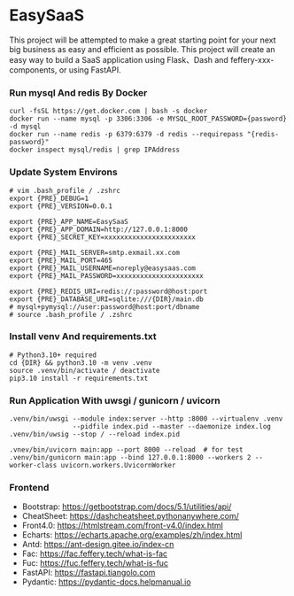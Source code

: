 # EasySaaS

This project will be attempted to make a great starting point for your next big business as easy and efficient as possible.
This project will create an easy way to build a SaaS application using Flask、Dash and feffery-xxx-components, or using FastAPI.

### Run mysql And redis By Docker

```
curl -fsSL https://get.docker.com | bash -s docker
docker run --name mysql -p 3306:3306 -e MYSQL_ROOT_PASSWORD={password} -d mysql
docker run --name redis -p 6379:6379 -d redis --requirepass "{redis-password}"
docker inspect mysql/redis | grep IPAddress
```

### Update System Environs

```
# vim .bash_profile / .zshrc
export {PRE}_DEBUG=1
export {PRE}_VERSION=0.0.1

export {PRE}_APP_NAME=EasySaaS
export {PRE}_APP_DOMAIN=http://127.0.0.1:8000
export {PRE}_SECRET_KEY=xxxxxxxxxxxxxxxxxxxxxxx

export {PRE}_MAIL_SERVER=smtp.exmail.xx.com
export {PRE}_MAIL_PORT=465
export {PRE}_MAIL_USERNAME=noreply@easysaas.com
export {PRE}_MAIL_PASSWORD=xxxxxxxxxxxxxxxxxxxxxx

export {PRE}_REDIS_URI=redis://:password@host:port
export {PRE}_DATABASE_URI=sqlite:///{DIR}/main.db
# mysql+pymysql://user:password@host:port/dbname
# source .bash_profile / .zshrc
```

### Install venv And requirements.txt

```
# Python3.10+ required
cd {DIR} && python3.10 -m venv .venv
source .venv/bin/activate / deactivate
pip3.10 install -r requirements.txt
```

### Run Application With uwsgi / gunicorn / uvicorn

```
.venv/bin/uwsgi --module index:server --http :8000 --virtualenv .venv 
                --pidfile index.pid --master --daemonize index.log
.venv/bin/uwsig --stop / --reload index.pid

.vnev/bin/uvicorn main:app --port 8000 --reload  # for test
.venv/bin/gunicorn main:app --bind 127.0.0.1:8000 --workers 2 --worker-class uvicorn.workers.UvicornWorker
```

### Frontend

- Bootstrap: https://getbootstrap.com/docs/5.1/utilities/api/
- CheatSheet: https://dashcheatsheet.pythonanywhere.com/
- Front4.0: https://htmlstream.com/front-v4.0/index.html
- Echarts: https://echarts.apache.org/examples/zh/index.html
- Antd: https://ant-design.gitee.io/index-cn
- Fac: https://fac.feffery.tech/what-is-fac
- Fuc: https://fuc.feffery.tech/what-is-fuc
- FastAPI: https://fastapi.tiangolo.com
- Pydantic: https://pydantic-docs.helpmanual.io
